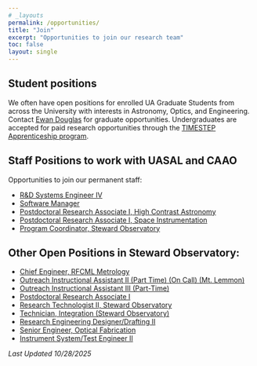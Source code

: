 ```yaml
---
# _layouts
permalink: /opportunities/
title: "Join"
excerpt: "Opportunities to join our research team"
toc: false
layout: single
---
```



## Student positions

We often have open positions for enrolled UA Graduate Students from across the University with interests in Astronomy, Optics, and Engineering. Contact [Ewan Douglas](https://www.as.arizona.edu/people/faculty/ewan-douglas) for graduate opportunities.
Undergraduates are accepted for paid research opportunities through the [TIMESTEP Apprenticeship program](https://lavinia.as.arizona.edu/~timestep/timestep-apprenticeship.html).

## Staff Positions to work with UASAL and CAAO
Opportunities to join our permanent staff:
- [R&D Systems Engineer IV](https://arizona.csod.com/ux/ats/careersite/4/home/requisition/22820?c=arizona)
- [Software Manager](https://arizona.csod.com/ux/ats/careersite/4/home/requisition/23359?c=arizona&sq=req23359)
- [Postdoctoral Research Associate I, High Contrast Astronomy](https://arizona.csod.com/ux/ats/careersite/4/home/requisition/23540?c=arizona)
- [Postdoctoral Research Associate I, Space Instrumentation](https://arizona.csod.com/ux/ats/careersite/4/home/requisition/23547?c=arizona)
- [Program Coordinator, Steward Observatory](https://arizona.csod.com/ux/ats/careersite/4/home/requisition/23924?c=arizona&sq=req23924)

## Other Open Positions in Steward Observatory:
- [Chief Engineer, RFCML Metrology](https://arizona.csod.com/ux/ats/careersite/4/requisition/21476/application?c=arizona&jobboardid=0#1)
- [Outreach Instructional Assistant II (Part Time) (On Call) (Mt. Lemmon)](https://arizona.csod.com/ux/ats/careersite/4/home/requisition/21869?c=arizona&sq=req21869)
- [Outreach Instructional Assistant III (Part-Time)](https://arizona.csod.com/ux/ats/careersite/4/home/requisition/23561?c=arizona&sq=req23561)
- [Postdoctoral Research Associate I](https://arizona.csod.com/ux/ats/careersite/4/home/requisition/23798?c=arizona&sq=req23798)
- [Research Technologist II, Steward Observatory](https://arizona.csod.com/ux/ats/careersite/4/home/requisition/24146?c=arizona&sq=req24146)
- [Technician, Integration (Steward Observatory)](https://arizona.csod.com/ux/ats/careersite/4/home/requisition/24238?c=arizona&sq=req24238)
- [Research Engineering Designer/Drafting II](https://arizona.csod.com/ux/ats/careersite/4/home/requisition/24169?c=arizona&sq=req24169)
- [Senior Engineer, Optical Fabrication](https://arizona.csod.com/ux/ats/careersite/4/home/requisition/23983?c=arizona)
- [Instrument System/Test Engineer II](https://arizona.csod.com/ux/ats/careersite/4/home/requisition/23920?c=arizona)
   
_Last Updated 10/28/2025_
